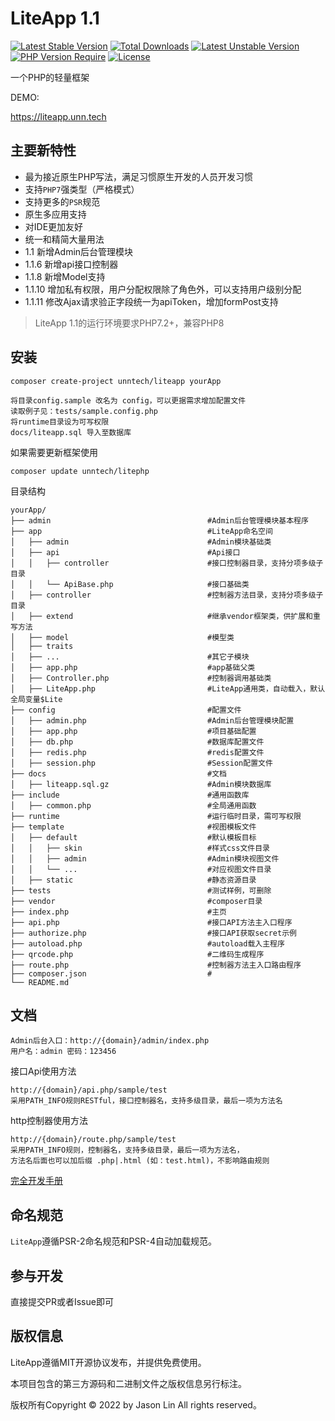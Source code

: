 
LiteApp 1.1
===============

[![Latest Stable Version](https://poser.pugx.org/unntech/liteapp/v/stable)](https://packagist.org/packages/unntech/liteapp)
[![Total Downloads](https://poser.pugx.org/unntech/liteapp/downloads)](https://packagist.org/packages/unntech/liteapp)
[![Latest Unstable Version](http://poser.pugx.org/unntech/liteapp/v/unstable)](https://packagist.org/packages/unntech/liteapp)
[![PHP Version Require](http://poser.pugx.org/unntech/liteapp/require/php)](https://packagist.org/packages/unntech/liteapp)
[![License](https://poser.pugx.org/unntech/liteapp/license)](https://packagist.org/packages/unntech/liteapp)

一个PHP的轻量框架

DEMO:

https://liteapp.unn.tech


## 主要新特性
* 最为接近原生PHP写法，满足习惯原生开发的人员开发习惯
* 支持`PHP7`强类型（严格模式）
* 支持更多的`PSR`规范
* 原生多应用支持
* 对IDE更加友好
* 统一和精简大量用法
* 1.1 新增Admin后台管理模块
* 1.1.6 新增api接口控制器
* 1.1.8 新增Model支持
* 1.1.10 增加私有权限，用户分配权限除了角色外，可以支持用户级别分配
* 1.1.11 修改Ajax请求验正字段统一为apiToken，增加formPost支持


> LiteApp 1.1的运行环境要求PHP7.2+，兼容PHP8

## 安装

~~~
composer create-project unntech/liteapp yourApp
~~~

~~~
将目录config.sample 改名为 config，可以更据需求增加配置文件
读取例子见：tests/sample.config.php
将runtime目录设为可写权限
docs/liteapp.sql 导入至数据库
~~~

如果需要更新框架使用
~~~
composer update unntech/litephp
~~~

目录结构
~~~
yourApp/
├── admin                                   #Admin后台管理模块基本程序
├── app                                     #LiteApp命名空间
│   ├── admin                               #Admin模块基础类
│   ├── api                                 #Api接口
│   │   ├── controller                      #接口控制器目录，支持分项多级子目录
│   │   └── ApiBase.php                     #接口基础类
│   ├── controller                          #控制器方法目录，支持分项多级子目录
│   ├── extend                              #继承vendor框架类，供扩展和重写方法
│   ├── model                               #模型类
│   ├── traits
│   ├── ...                                 #其它子模块
│   ├── app.php                             #app基础父类
│   ├── Controller.php                      #控制器调用基础类
│   ├── LiteApp.php                         #LiteApp通用类，自动载入，默认全局变量$Lite
├── config                                  #配置文件
│   ├── admin.php                           #Admin后台管理模块配置
│   ├── app.php                             #项目基础配置
│   ├── db.php                              #数据库配置文件
│   ├── redis.php                           #redis配置文件
│   ├── session.php                         #Session配置文件
├── docs                                    #文档
│   ├── liteapp.sql.gz                      #Admin模块数据库
├── include                                 #通用函数库
│   ├── common.php                          #全局通用函数
├── runtime                                 #运行临时目录，需可写权限
├── template                                #视图模板文件
│   ├── default                             #默认模板目标
│   │   ├── skin                            #样式css文件目录
│   │   ├── admin                           #Admin模块视图文件
│   │   └── ...                             #对应视图文件目录
│   ├── static                              #静态资源目录
├── tests                                   #测试样例，可删除
├── vendor                                  #composer目录
├── index.php                               #主页
├── api.php                                 #接口API方法主入口程序
├── authorize.php                           #接口API获取secret示例
├── autoload.php                            #autoload载入主程序
├── qrcode.php                              #二维码生成程序
├── route.php                               #控制器方法主入口路由程序
├── composer.json                           #
└── README.md
~~~

## 文档
~~~
Admin后台入口：http://{domain}/admin/index.php
用户名：admin 密码：123456
~~~
接口Api使用方法
~~~
http://{domain}/api.php/sample/test
采用PATH_INFO规则RESTful，接口控制器名，支持多级目录，最后一项为方法名
~~~
http控制器使用方法
~~~
http://{domain}/route.php/sample/test
采用PATH_INFO规则，控制器名，支持多级目录，最后一项为方法名，
方法名后面也可以加后缀 .php|.html (如：test.html)，不影响路由规则
~~~

[完全开发手册](#)

## 命名规范

`LiteApp`遵循PSR-2命名规范和PSR-4自动加载规范。

## 参与开发

直接提交PR或者Issue即可

## 版权信息

LiteApp遵循MIT开源协议发布，并提供免费使用。

本项目包含的第三方源码和二进制文件之版权信息另行标注。

版权所有Copyright © 2022 by Jason Lin All rights reserved。

